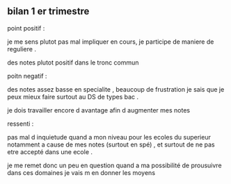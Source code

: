 ## bilan 1 er trimestre

point positif :

je me sens plutot pas mal impliquer en cours, je participe de maniere de reguliere .

des notes plutot positif dans le tronc commun 

poitn negatif :

des notes assez basse en specialite , beaucoup de frustration je sais que je peux mieux faire surtout au DS de types bac .

je dois travailler encore d avantage afin d augmenter mes notes 

ressenti :

pas mal d inquietude quand a mon niveau pour les ecoles du superieur notamment a cause de mes notes (surtout en spé) , et surtout de ne pas etre accepté dans une ecole .

je me remet donc un peu en question quand a ma possibilité de prousuivre dans ces domaines je vais m en donner les moyens
